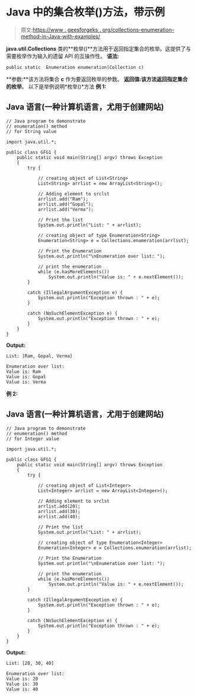 # Java 中的集合枚举()方法，带示例

> 原文:[https://www . geesforgeks . org/collections-enumeration-method-in-Java-with-examples/](https://www.geeksforgeeks.org/collections-enumeration-method-in-java-with-examples/)

**java.util.Collections** 类的**枚举()**方法用于返回指定集合的枚举。这提供了与需要枚举作为输入的遗留 API 的互操作性。
**语法:**

```
public static  Enumeration enumeration(Collection c)
```

**参数:**该方法将集合 **c** 作为要返回枚举的参数。
**返回值:**该方法返回指定集合的**枚举**。
以下是举例说明*枚举()*方法
**例 1:**

## Java 语言(一种计算机语言，尤用于创建网站)

```
// Java program to demonstrate
// enumeration() method
// for String value

import java.util.*;

public class GFG1 {
    public static void main(String[] argv) throws Exception
    {
        try {

            // creating object of List<String>
            List<String> arrlist = new ArrayList<String>();

            // Adding element to srclst
            arrlist.add("Ram");
            arrlist.add("Gopal");
            arrlist.add("Verma");

            // Print the list
            System.out.println("List: " + arrlist);

            // creating object of type Enumeration<String>
            Enumeration<String> e = Collections.enumeration(arrlist);

            // Print the Enumeration
            System.out.println("\nEnumeration over list: ");

            // print the enumeration
            while (e.hasMoreElements())
                System.out.println("Value is: " + e.nextElement());
        }

        catch (IllegalArgumentException e) {
            System.out.println("Exception thrown : " + e);
        }

        catch (NoSuchElementException e) {
            System.out.println("Exception thrown : " + e);
        }
    }
}
```

**Output:** 

```
List: [Ram, Gopal, Verma]

Enumeration over list: 
Value is: Ram
Value is: Gopal
Value is: Verma
```

**例 2:**

## Java 语言(一种计算机语言，尤用于创建网站)

```
// Java program to demonstrate
// enumeration() method
// for Integer value

import java.util.*;

public class GFG1 {
    public static void main(String[] argv) throws Exception
    {
        try {

            // creating object of List<Integer>
            List<Integer> arrlist = new ArrayList<Integer>();

            // Adding element to srclst
            arrlist.add(20);
            arrlist.add(30);
            arrlist.add(40);

            // Print the list
            System.out.println("List: " + arrlist);

            // creating object of type Enumeration<Integer>
            Enumeration<Integer> e = Collections.enumeration(arrlist);

            // Print the Enumeration
            System.out.println("\nEnumeration over list: ");

            // print the enumeration
            while (e.hasMoreElements())
                System.out.println("Value is: " + e.nextElement());
        }

        catch (IllegalArgumentException e) {
            System.out.println("Exception thrown : " + e);
        }

        catch (NoSuchElementException e) {
            System.out.println("Exception thrown : " + e);
        }
    }
}
```

**Output:** 

```
List: [20, 30, 40]

Enumeration over list: 
Value is: 20
Value is: 30
Value is: 40
```